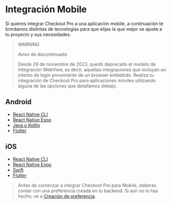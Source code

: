 # Integración Mobile

Si quieres integrar Checkout Pro a una aplicación mobile, a continuación te brindamos distintas de tecnologías para que elijas la que mejor se ajuste a tu proyecto y sus necesidades.

> WARNING
>
> Aviso de discontinuado
>
> Desde 29 de noviembre de 2023, quedó deprecado el modelo de integración WebView, es decir, aquellas integraciones que incluyan un intento de login proveniente de un browser embebido. Realiza tu integración de Checkout Pro para aplicaciones móviles utilizando alguna de las opciones que detallamos debajo.

## Android

* [React Native CLI](/developers/es/docs/checkout-pro/integrate-checkout-pro/mobile/android/reactnative-cli)
* [React Native Expo](/developers/es/docs/checkout-pro/integrate-checkout-pro/mobile/android/reactnative-expo-go)
* [Java o Kotlin](/developers/es/docs/checkout-pro/integrate-checkout-pro/mobile/android/java-kotlin)
* [Flutter](/developers/es/docs/checkout-pro/integrate-checkout-pro/mobile/android/flutter)

## iOS

* [React Native CLI](/developers/es/docs/checkout-pro/integrate-checkout-pro/mobile/ios/reactnative-cli)
* [React Native Expo](/developers/es/docs/checkout-pro/integrate-checkout-pro/mobile/ios/reactnative-expo-go)
* [Swift](/developers/es/docs/checkout-pro/integrate-checkout-pro/mobile/ios/swift)
* [Flutter](/developers/es/docs/checkout-pro/integrate-checkout-pro/mobile/ios/flutter)

> Antes de comenzar a integrar Checkout Pro para Mobile, deberás contar con una preferencia creada en tu backend. Si aún no lo has hecho, ve a [Creación de preferencia](/developers/es/docs/checkout-pro/integrate-preferences).
